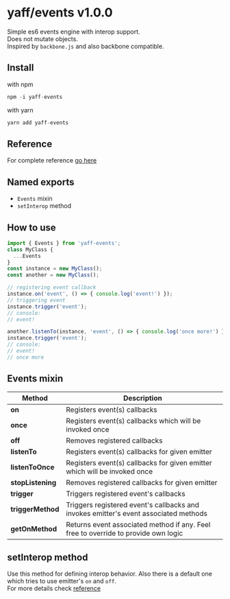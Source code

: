 # yaff/events v1.0.0

Simple es6 events engine with interop support.  
Does not mutate objects.  
Inspired by `backbone.js` and also backbone compatible.

## Install

with npm

```javascript
npm -i yaff-events
```

with yarn

```javascript
yarn add yaff-events
```

## Reference

For complete reference [go here](reference.md)

## Named exports

- `Events` mixin
- `setInterop` method

## How to use

```javascript
import { Events } from 'yaff-events';
class MyClass {
  ...Events
}
const instance = new MyClass();
const another = new MyClass();

// registering event callback
instance.on('event', () => { console.log('event!') });
// triggering event
instance.trigger('event');
// console:
// event!

another.listenTo(instance, 'event', () => { console.log('once more!') })
instance.trigger('event');
// console:
// event!
// once more
```

## Events mixin

| Method            | Description                                                                          |
| ----------------- | ------------------------------------------------------------------------------------ |
| **on**            | Registers event(s) callbacks                                                         |
| **once**          | Registers event(s) callbacks which will be invoked once                              |
| **off**           | Removes registered callbacks                                                         |
| **listenTo**      | Registers event(s) callbacks for given emitter                                       |
| **listenToOnce**  | Registers event(s) callbacks for given emitter which will be invoked once            |
| **stopListening** | Removes registered callbacks for given emitter                                       |
| **trigger**       | Triggers registered event's callbacks                                                |
| **triggerMethod** | Triggers registered event's callbacks and invokes emitter's event associated methods |
| **getOnMethod**   | Returns event associated method if any. Feel free to override to provide own logic   |

## setInterop method

Use this method for defining interop behavior.
Also there is a default one which tries to use emitter's `on` and `off`.  
For more details check [reference](reference.md)
